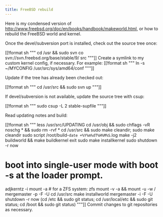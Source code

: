 ```yaml
---
title: FreeBSD rebuild
---
```

Here is my condensed version of <http://www.freebsd.org/doc/en/books/handbook/makeworld.html>, or how to rebuild the FreeBSD world and kernel.

Once the devel/subversion port is installed, check out the source tree once:

[[!format sh """
cd /usr && sudo svn co svn://svn.freebsd.org/base/stable/9/ src
"""]]
Create a symlink to my custom kernel config, if necessary. For example:
[[!format sh """
ln -s ~/MYCONFIG /usr/src/sys/amd64/conf
"""]]

Update if the tree has already been checked out:

[[!format sh """
cd /usr/src && sudo svn up
"""]]

If devel/subversion is not available, update the source tree with csup:

[[!format sh """
sudo csup -L 2 stable-supfile
"""]]

Read updating notes and build:

[[!format sh """
less /usr/src/UPDATING
cd /usr/obj && sudo chflags -vR noschg * && sudo rm -rvf *
cd /usr/src && sudo make cleandir; sudo make cleandir
sudo script /root/build-`date +%Y%m%dT%H%M%S`.log
make -j2 buildworld && make buildkernel
exit
sudo make installkernel
sudo shutdown -r now
# boot into single-user mode with boot -s at the loader prompt.
adjkerntz -i
mount -a # for a ZFS system: zfs mount -v -a && mount -u -w /
mergemaster -p -F -U
cd /usr/src
make installworld
mergemaster -i -F -U
shutdown -r now
(cd /etc && sudo git status; cd /usr/local/etc && sudo git status; cd /boot && sudo git status)
"""]]
Commit changes to git repositories as necessary.
